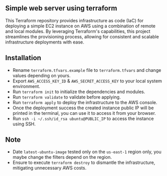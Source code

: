 ## Simple web server using terraform 

This Terraform repository provides infrastructure as code (IaC) for deploying a simple EC2 instance on AWS using a combination of remote and local modules. By leveraging Terraform's capabilities, this project streamlines the provisioning process, allowing for consistent and scalable infrastructure deployments with ease. 

## Installation

- Rename `terraform.tfvars.example` file to `terraform.tfvars` and change values depending on yours.
- Export `AWS_ACCESS_KEY_ID` & `AWS_SECRET_ACCESS_KEY` to your local system environment.
- Run `terraform init`  to initialize the dependencies and modules.
- Run `terraform validate`  to validate before applying.
- Run `terraform apply` to deploy the infrastructure to the AWS console.
- Once the deployment success the created instance public IP will be printed in the terminal, you can use it to access it from your browser.
- Run `ssh -i ~/.ssh/id_rsa ubuntu@PUBLIC_IP` to access the instance using SSH.

## Note 

- Date `latest-ubuntu-image` tested only on the `us-east-1` region only, you maybe change the filters depend on the region.
- Ensure to execute `terraform destroy` to dismantle the infrastructure, mitigating unnecessary AWS costs.
